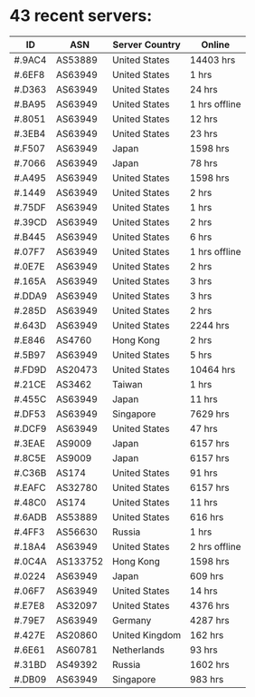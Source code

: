 # 43 recent servers:

| ID | ASN | Server Country | Online |
| ------ | ------ | ------ | ------ |
| #.9AC4 | AS53889 | United States | 14403 hrs |
| #.6EF8 | AS63949 | United States | 1 hrs |
| #.D363 | AS63949 | United States | 24 hrs |
| #.BA95 | AS63949 | United States | 1 hrs offline |
| #.8051 | AS63949 | United States | 12 hrs |
| #.3EB4 | AS63949 | United States | 23 hrs |
| #.F507 | AS63949 | Japan | 1598 hrs |
| #.7066 | AS63949 | Japan | 78 hrs |
| #.A495 | AS63949 | United States | 1598 hrs |
| #.1449 | AS63949 | United States | 2 hrs |
| #.75DF | AS63949 | United States | 1 hrs |
| #.39CD | AS63949 | United States | 2 hrs |
| #.B445 | AS63949 | United States | 6 hrs |
| #.07F7 | AS63949 | United States | 1 hrs offline |
| #.0E7E | AS63949 | United States | 2 hrs |
| #.165A | AS63949 | United States | 3 hrs |
| #.DDA9 | AS63949 | United States | 3 hrs |
| #.285D | AS63949 | United States | 2 hrs |
| #.643D | AS63949 | United States | 2244 hrs |
| #.E846 | AS4760 | Hong Kong | 2 hrs |
| #.5B97 | AS63949 | United States | 5 hrs |
| #.FD9D | AS20473 | United States | 10464 hrs |
| #.21CE | AS3462 | Taiwan | 1 hrs |
| #.455C | AS63949 | Japan | 11 hrs |
| #.DF53 | AS63949 | Singapore | 7629 hrs |
| #.DCF9 | AS63949 | United States | 47 hrs |
| #.3EAE | AS9009 | Japan | 6157 hrs |
| #.8C5E | AS9009 | Japan | 6157 hrs |
| #.C36B | AS174 | United States | 91 hrs |
| #.EAFC | AS32780 | United States | 6157 hrs |
| #.48C0 | AS174 | United States | 11 hrs |
| #.6ADB | AS53889 | United States | 616 hrs |
| #.4FF3 | AS56630 | Russia | 1 hrs |
| #.18A4 | AS63949 | United States | 2 hrs offline |
| #.0C4A | AS133752 | Hong Kong | 1598 hrs |
| #.0224 | AS63949 | Japan | 609 hrs |
| #.06F7 | AS63949 | United States | 14 hrs |
| #.E7E8 | AS32097 | United States | 4376 hrs |
| #.79E7 | AS63949 | Germany | 4287 hrs |
| #.427E | AS20860 | United Kingdom | 162 hrs |
| #.6E61 | AS60781 | Netherlands | 93 hrs |
| #.31BD | AS49392 | Russia | 1602 hrs |
| #.DB09 | AS63949 | Singapore | 983 hrs |

